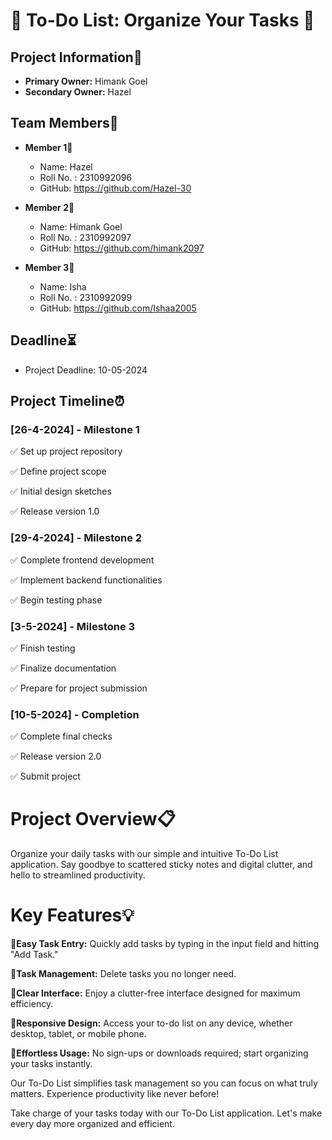 # 📝 To-Do List: Organize Your Tasks 📝

## Project Information🧾
- **Primary Owner:** Himank Goel
- **Secondary Owner:** Hazel

## Team Members👥

- **Member 1**👤
  - Name: Hazel
  - Roll No. : 2310992096
  - GitHub: https://github.com/Hazel-30

- **Member 2**👤
  - Name: Himank Goel
  - Roll No. : 2310992097
  - GitHub: https://github.com/himank2097

- **Member 3**👤
  - Name: Isha
  - Roll No. : 2310992099
  - GitHub: https://github.com/Ishaa2005

## Deadline⏳
- Project Deadline: 10-05-2024

## Project Timeline⏰

### [26-4-2024] - Milestone 1

✅ Set up project repository

✅ Define project scope

✅ Initial design sketches

✅ Release version 1.0

### [29-4-2024] - Milestone 2

✅ Complete frontend development

✅ Implement backend functionalities

✅ Begin testing phase

### [3-5-2024] - Milestone 3

✅ Finish testing

✅ Finalize documentation

✅ Prepare for project submission

### [10-5-2024] - Completion

✅ Complete final checks

✅ Release version 2.0

✅ Submit project

# Project Overview📋

Organize your daily tasks with our simple and intuitive To-Do List application. Say goodbye to scattered sticky notes and digital clutter, and hello to streamlined productivity.

# Key Features💡

📝**Easy Task Entry:** Quickly add tasks by typing in the input field and hitting "Add Task."

📝**Task Management:** Delete tasks you no longer need.

📝**Clear Interface:** Enjoy a clutter-free interface designed for maximum efficiency.

📝**Responsive Design:** Access your to-do list on any device, whether desktop, tablet, or mobile phone.

📝**Effortless Usage:** No sign-ups or downloads required; start organizing your tasks instantly.

Our To-Do List simplifies task management so you can focus on what truly matters. Experience productivity like never before!

Take charge of your tasks today with our To-Do List application. Let's make every day more organized and efficient.
